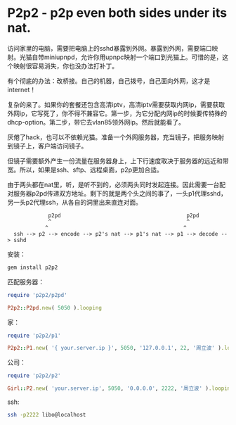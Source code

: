 # P2p2 - p2p even both sides under its nat.

访问家里的电脑，需要把电脑上的sshd暴露到外网。暴露到外网，需要端口映射。光猫自带miniupnpd，允许你用upnpc映射一个端口到光猫上。可惜的是，这个映射很容易消失，你也没办法打补丁。

有个彻底的办法：改桥接。自己的机器，自己拨号，自己面向外网，这才是internet！

复杂的来了。如果你的套餐还包含高清iptv，高清iptv需要获取内网ip，需要获取外网ip，它写死了，你不得不兼容它。第一步，为它分配内网ip的时候要传特殊的dhcp-option。第二步，带它去vlan85领外网ip。然后就能看了。

厌倦了hack，也可以不依赖光猫。准备一个外网服务器，充当镜子，把服务映射到镜子上，客户端访问镜子。

但镜子需要额外产生一份流量在服务器身上，上下行速度取决于服务器的远近和带宽。所以，如果是ssh、sftp、远程桌面，p2p更加合适。

由于两头都在nat里，听，是听不到的，必须两头同时发起连接。因此需要一台配对服务器p2pd传递双方地址。剩下的就是两个头之间的事了，一头p1代理sshd，另一头p2代理ssh，从各自的洞里出来直连对面。

```
             p2pd                                        p2pd
             ^                                           ^
            ^                                           ^
  ssh --> p2 --> encode --> p2's nat --> p1's nat --> p1 --> decode --> sshd

```

安装：

```bash
gem install p2p2
```

匹配服务器：

```ruby
require 'p2p2/p2pd'

P2p2::P2pd.new( 5050 ).looping
```

家：

```ruby
require 'p2p2/p1'

P2p2::P1.new( '{ your.server.ip }', 5050, '127.0.0.1', 22, '周立波' ).looping
```

公司：

```ruby
require 'p2p2/p2'

Girl::P2.new( 'your.server.ip', 5050, '0.0.0.0', 2222, '周立波' ).looping
```

ssh:

```bash
ssh -p2222 libo@localhost
```
